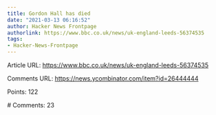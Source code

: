 ```yaml
---
title: Gordon Hall has died
date: "2021-03-13 06:16:52"
author: Hacker News Frontpage
authorlink: https://www.bbc.co.uk/news/uk-england-leeds-56374535
tags:
- Hacker-News-Frontpage
---
```


<p>Article URL: <a href="https://www.bbc.co.uk/news/uk-england-leeds-56374535">https://www.bbc.co.uk/news/uk-england-leeds-56374535</a></p>
<p>Comments URL: <a href="https://news.ycombinator.com/item?id=26444444">https://news.ycombinator.com/item?id=26444444</a></p>
<p>Points: 122</p>
<p># Comments: 23</p>
